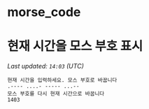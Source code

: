 # morse_code
# 현재 시간을 모스 부호 표시
<!-- MORSE_TIME_START -->
_Last updated: `14:03` (UTC)_

```
현재 시간을 입력하세요. 모스 부호로 바꿉니다
.---- ....- ----- ...--
모스 부호를 다시 현재 시간으로 바꿉니다
1403
```
<!-- MORSE_TIME_END -->
